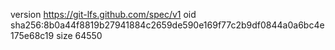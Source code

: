 version https://git-lfs.github.com/spec/v1
oid sha256:8b0a44f8819b27941884c2659de590e169f77c2b9df0844a0a6bc4e175e68c19
size 64550
